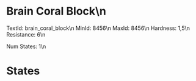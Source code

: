 # Brain Coral Block\n
TextId: brain_coral_block\n
MinId: 8456\n
MaxId: 8456\n
Hardness: 1,5\n
Resistance: 6\n

Num States: 1\n
# States
```

```